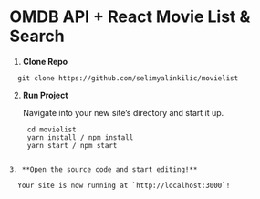 # OMDB API + React Movie List & Search

1. **Clone Repo**

  ```shell
    git clone https://github.com/selimyalinkilic/movielist
  ```

2. **Run Project**
   
   Navigate into your new site’s directory and start it up.
   
   ```shell
    cd movielist
    yarn install / npm install
    yarn start / npm start
  ```

3. **Open the source code and start editing!**

    Your site is now running at `http://localhost:3000`!


